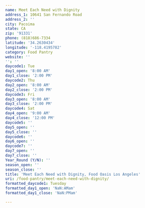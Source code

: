 ```yaml
---
name: Meet Each Need with Dignity
address_1: 10641 San Fernando Road
address_2: ''
city: Pacoima
state: CA
zip: '91331'
phone: (818)686-7334
latitude: '34.2630434'
longitude: '-118.4195782'
category: Food Pantry
website: ''
'': ''
daycode1: Tue
day1_open: '8:00 AM'
day1_close: '2:00 PM'
daycode2: Thu
day2_open: '8:00 AM'
day2_close: '2:00 PM'
daycode3: Fri
day3_open: '8:00 AM'
day3_close: '2:00 PM'
daycode4: Sat
day4_open: '9:00 AM'
day4_close: '12:00 PM'
daycode5: ''
day5_open: ''
day5_close: ''
daycode6: ''
day6_open: ''
daycode7: ''
day7_open: ''
day7_close: ''
Year_Round (Y/N): ''
season_open: ''
season_close: ''
title: 'Meet Each Need with Dignity, Food Oasis Los Angeles'
uri: /food-pantry/meet-each-need-with-dignity/
formatted_daycode1: Tuesday
formatted_day1_open: 'NaN:AMam'
formatted_day1_close: 'NaN:PMam'

---
```

